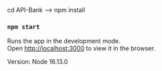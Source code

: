 cd API-Bank  -->
npm install

### `npm start`
Runs the app in the development mode.\
Open [http://localhost:3000](http://localhost:3000) to view it in the browser.

Version:
Node 16.13.0

